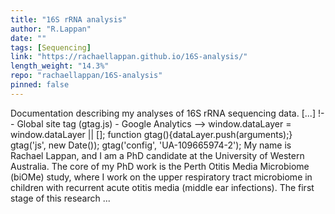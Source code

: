 ```yaml
---
title: "16S rRNA analysis"
author: "R.Lappan"
date: ""
tags: [Sequencing]
link: "https://rachaellappan.github.io/16S-analysis/"
length_weight: "14.3%"
repo: "rachaellappan/16S-analysis"
pinned: false
---
```


Documentation describing my analyses of 16S rRNA sequencing data. [...] !-- Global site tag (gtag.js) - Google Analytics --> window.dataLayer = window.dataLayer || []; function gtag(){dataLayer.push(arguments);} gtag('js', new Date()); gtag('config', 'UA-109665974-2'); My name is Rachael Lappan, and I am a PhD candidate at the University of Western Australia. The core of my PhD work is the Perth Otitis Media Microbiome (biOMe) study, where I work on the upper respiratory tract microbiome in children with recurrent acute otitis media (middle ear infections). The first stage of this research ...
